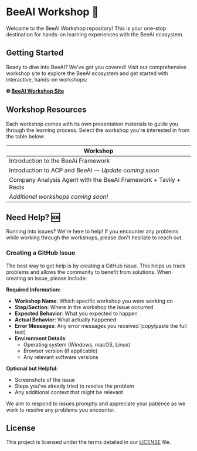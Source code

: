 # BeeAI Workshop 🐝

Welcome to the BeeAI Workshop repository! This is your one-stop destination for hands-on learning experiences with the BeeAI ecosystem.

## Getting Started

Ready to dive into BeeAI? We've got you covered! Visit our comprehensive workshop site to explore the BeeAI ecosystem and get started with interactive, hands-on workshops:

**🌐 [BeeAI Workshop Site](https://ibm.github.io/beeai-workshop/)**

## Workshop Resources

Each workshop comes with its own presentation materials to guide you through the learning process. Select the workshop you're interested in from the table below:

| Workshop                                                             |
|----------------------------------------------------------------------|
| Introduction to the BeeAi Framework                                  |
| Introduction to ACP and BeeAI — *Update coming soon*                 |
| Company Analysis Agent with the BeeAI Framework + Tavily + Redis     |
| *Additional workshops coming soon!*                                  |

## Need Help? 🆘

Running into issues? We're here to help! If you encounter any problems while working through the workshops, please don't hesitate to reach out.

### Creating a GitHub Issue

The best way to get help is by creating a GitHub issue. This helps us track problems and allows the community to benefit from solutions. When creating an issue, please include:

**Required Information:**

- **Workshop Name**: Which specific workshop you were working on
- **Step/Section**: Where in the workshop the issue occurred
- **Expected Behavior**: What you expected to happen
- **Actual Behavior**: What actually happened
- **Error Messages**: Any error messages you received (copy/paste the full text)
- **Environment Details**:
  - Operating system (Windows, macOS, Linux)
  - Browser version (if applicable)
  - Any relevant software versions

**Optional but Helpful:**

- Screenshots of the issue
- Steps you've already tried to resolve the problem
- Any additional context that might be relevant

We aim to respond to issues promptly and appreciate your patience as we work to resolve any problems you encounter.

## License

This project is licensed under the terms detailed in our [LICENSE](./LICENSE) file.
